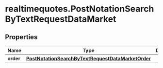 # realtimequotes.PostNotationSearchByTextRequestDataMarket

## Properties

Name | Type | Description | Notes
------------ | ------------- | ------------- | -------------
**order** | [**PostNotationSearchByTextRequestDataMarketOrder**](PostNotationSearchByTextRequestDataMarketOrder.md) |  | [optional] 


